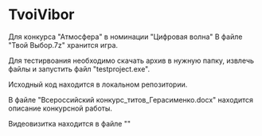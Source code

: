 # TvoiVibor
Для конкурса "Атмосфера" в номинации "Цифровая волна"
В файле "Твой Выбор.7z" хранится игра. 

Для тестирвоания необходимо скачать архив в нужную папку, извлечь файлы и запустить файл "testproject.exe".

Исходный код находится в локальном репозитории.

В файле "Всероссийский конкурс_титов_Герасименко.docx" находится описание конкурсной работы.

Видеовизитка находится в файле ""
